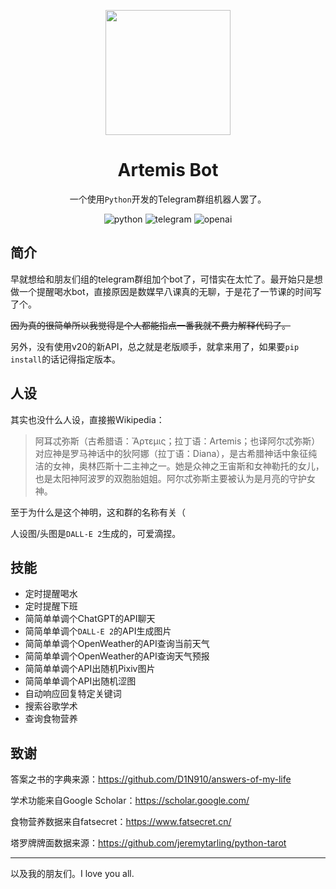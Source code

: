 <p align="center">
    <img src="https://s2.loli.net/2023/11/27/Y7vrmTKx2GQeOHk.png" width="200" height="200">
</p>
<div align="center">

# Artemis Bot

一个使用`Python`开发的Telegram群组机器人罢了。

</div>
<p align="center">
    <img src="https://img.shields.io/badge/Python-3776AB.svg?style=for-the-badge&logo=Python&logoColor=white" alt="python" />
    <img src="https://img.shields.io/badge/Telegram-26A5E4.svg?style=for-the-badge&logo=Telegram&logoColor=white" alt="telegram" />
    <img src="https://img.shields.io/badge/OpenAI-412991.svg?style=for-the-badge&logo=OpenAI&logoColor=white" alt="openai" />
</p>

## 简介

早就想给和朋友们组的telegram群组加个bot了，可惜实在太忙了。最开始只是想做一个提醒喝水bot，直接原因是数媒早八课真的无聊，于是花了一节课的时间写了个。

~~因为真的很简单所以我觉得是个人都能指点一番我就不费力解释代码了。~~

另外，没有使用v20的新API，总之就是老版顺手，就拿来用了，如果要`pip install`的话记得指定版本。

## 人设

其实也没什么人设，直接搬Wikipedia：

> 阿耳忒弥斯（古希腊语：Ἄρτεμις；拉丁语：Artemis；也译阿尔忒弥斯）对应神是罗马神话中的狄阿娜（拉丁语：Diana），是古希腊神话中象征纯洁的女神，奥林匹斯十二主神之一。她是众神之王宙斯和女神勒托的女儿，也是太阳神阿波罗的双胞胎姐姐。阿尔忒弥斯主要被认为是月亮的守护女神。

至于为什么是这个神明，这和群的名称有关（

人设图/头图是`DALL-E 2`生成的，可爱滴捏。

## 技能

- 定时提醒喝水
- 定时提醒下班
- 简简单单调个ChatGPT的API聊天
- 简简单单调个`DALL-E 2`的API生成图片
- 简简单单调个OpenWeather的API查询当前天气
- 简简单单调个OpenWeather的API查询天气预报
- 简简单单调个API出随机Pixiv图片
- 简简单单调个API出随机涩图
- 自动响应回复特定关键词
- 搜索谷歌学术
- 查询食物营养

## 致谢

答案之书的字典来源：https://github.com/D1N910/answers-of-my-life

学术功能来自Google Scholar：https://scholar.google.com/

食物营养数据来自fatsecret：https://www.fatsecret.cn/

塔罗牌牌面数据来源：https://github.com/jeremytarling/python-tarot

------

以及我的朋友们。I love you all.
